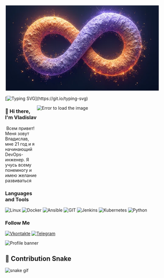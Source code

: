<p align="center">
  <img src="https://github.com/exeleron07/exeleron07/blob/main/assets/1.png" alt="Header" width="500">
</p>

[![Typing SVG](https://readme-typing-svg.demolab.com?font=Fira+Code&pause=1000&width=435&lines=Junior+Devops+Engineer;Always+Learning+Always+Curios;)](https://git.io/typing-svg)

<img boder="2px" src="https://raw.githubusercontent.com/MicaelliMedeiros/micaellimedeiros/master/image/computer-illustration.png" min-width="400px" max-width="400px" width="400px" height="300px" align="right" alt="Error to load the image">

<div align="left">
  <h3> 👋 Hi there, I'm Vladislav </h3>
  <p>&nbsp;Всем привет! Меня зовут Владислав, мне 21 год и я начинающий DevOps-инженер. Я учусь всему понемногу и имею желание развиваться</p>
</div>

### Languages and Tools
![Linux](https://img.shields.io/badge/-Linux-010409?style=for-the-badge&logo=linux)
![Docker](https://img.shields.io/badge/-Docker-010409?style=for-the-badge&logo=docker)
![Ansible](https://img.shields.io/badge/-Ansible-010409?style=for-the-badge&logo=ansible)
![GIT](https://img.shields.io/badge/-GIT-010409?style=for-the-badge&logo=git)
![Jenkins](https://img.shields.io/badge/-Jenkins-010409?style=for-the-badge&logo=jenkins)
![Kubernetes](https://img.shields.io/badge/-Kubernetes-010409?style=for-the-badge&logo=kubernetes)
![Python](https://img.shields.io/badge/-Python-010409?style=for-the-badge&logo=Python)

### Follow Me
[![Vkontakte](https://img.shields.io/badge/-VKONTAKTE-010409?style=for-the-badge&logo=VK)](https://vk.com/vlad_versh)
[![Telegram](https://img.shields.io/badge/-Telegram-010409?style=for-the-badge&logo=Telegram)](https://t.me/exeleron01)

![Profile banner](https://i.imgur.com/VNP2tTx.gif)

## 🐍 Contribution Snake
![snake gif](https://github.com/exeleron01/exeleron01/blob/output/github-contribution-grid-snake.gif)
